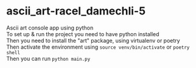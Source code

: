 # ascii_art-racel_damechli-5
Ascii art console app using python   
To set up & run the project you need to have python installed  
Then you need to install the "art" package, using virtualenv or poetry  
Then activate the environment using ```source venv/bin/activate``` or ```poetry shell```  
Then you can run ```python main.py```  
